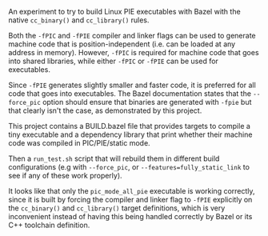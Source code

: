 An experiment to try to build Linux PIE executables with Bazel
with the native `cc_binary()` and `cc_library()` rules.

Both the `-fPIC` and `-fPIE` compiler and linker flags can
be used to generate machine code that is position-independent
(i.e. can be loaded at any address in memory). However, `-fPIC`
is required for machine code that goes into shared libraries,
while either `-fPIC` or `-fPIE` can be used for executables.

Since `-fPIE` generates slightly smaller and faster code, it
is preferred for all code that goes into executables. The Bazel
documentation states that the `--force_pic` option should ensure
that binaries are generated with `-fpie` but that clearly isn't
the case, as demonstrated by this project.

This project contains a BUILD.bazel file that provides targets
to compile a tiny executable and a dependency library that print
whether their machine code was compiled in PIC/PIE/static mode.

Then a `run_test.sh` script that will rebuild them in different
build configurations (e.g with `--force_pic`, or
`--features=fully_static_link` to see if any of these work
properly).

It looks like that only the `pic_mode_all_pie` executable is
working correctly, since it is built by forcing the compiler
and linker flag to `-fPIE` explicitly on the `cc_binary()`
and `cc_library()` target definitions, which is very
inconvenient instead of having this being handled correctly
by Bazel or its C++ toolchain definition.

